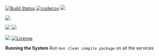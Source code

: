 [![Build Status](https://travis-ci.org/stackroute/ibm-wave5-shared-storage.svg?branch=v1.0.0)](https://travis-ci.org/stackroute/ibm-wave5-shared-storage)
[![codecov](https://codecov.io/gh/stackroute/ibm-wave5-shared-storage/branch/v1.0.0/graph/badge.svg)](https://codecov.io/gh/stackroute/ibm-wave5-shared-storage)
![](https://img.shields.io/codecov/c/github/stackroute/ibm-wave5-shared-storage/v1.0.0.svg?style=flat)

![](https://img.shields.io/github/issues/stackroute/ibm-wave5-shared-storage.svg?style=popout)

![](https://img.shields.io/github/contributors/stackroute/ibm-wave5-shared-storage.svg?style=popout)
![](https://img.shields.io/github/last-commit/stackroute/ibm-wave5-shared-storage/v1.0.0.svg?style=popout)

![](https://img.shields.io/github/repo-size/stackroute/ibm-wave5-shared-storage.svg?style=popout)
[![License](https://img.shields.io/badge/License-Apache%202.0-blue.svg)](https://opensource.org/licenses/Apache-2.0)

****Running the System****
Run ```mvn clean compile package``` on all the services
